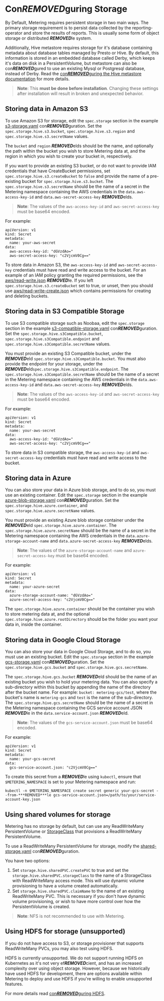 # Con***REMOVED***guring Storage

By Default, Metering requires persistent storage in two main ways.
The primary storage requirement is to persist data collected by the reporting-operator and store the results of reports. This is usually some form of object storage or distributed ***REMOVED***le system.

Additionally, Hive metastore requires storage for it's database containing metadata about database tables managed by Presto or Hive. By default, this information is stored in an embedded database called Derby, which keeps it's data on disk in a PersistentVolume, but metastore can also be con***REMOVED***gured to use an existing Mysql or Postgresql database, instead of Derby. Read the [con***REMOVED***guring the Hive metastore documentation][con***REMOVED***guring-hive-metastore] for more details.

> **Note**: This **must be done before installation**.
> Changing these settings after installation will result in broken and unexpected behavior.

## Storing data in Amazon S3

To use Amazon S3 for storage, edit the `spec.storage` section in the example [s3-storage.yaml][s3-storage-con***REMOVED***g] con***REMOVED***guration.
Set the `spec.storage.hive.s3.bucket`, `spec.storage.hive.s3.region` and `spec.storage.hive.s3.secretName` values.

The `bucket` and `region` ***REMOVED***elds should be the name, and optionally the path within the bucket you wish to store Metering data at, and the region in which you wish to create your bucket in, respectively.

If you want to provide an existing S3 bucket, or do not want to provide IAM credentials that have CreateBucket permissions, set `spec.storage.hive.s3.createBucket` to `false` and provide the name of a pre-existing bucket for `spec.storage.hive.s3.bucket`.
The `spec.storage.hive.s3.secretName` should be the name of a secret in the Metering namespace containing the AWS credentials in the `data.aws-access-key-id` and `data.aws-secret-access-key` ***REMOVED***elds.

> **Note**: The values of the `aws-access-key-id` and `aws-secret-access-key` must be base64 encoded.

For example:
```
apiVersion: v1
kind: Secret
metadata:
  name: your-aws-secret
data:
  aws-access-key-id: "dGVzdAo="
  aws-secret-access-key: "c2VjcmV0Cg=="
```

To store data in Amazon S3, the `aws-access-key-id` and `aws-secret-access-key` credentials must have read and write access to the bucket.
For an example of an IAM policy granting the required permissions, see the [aws/read-write.json](aws/read-write.json) ***REMOVED***le.
If you left `spec.storage.hive.s3.createBucket` set to true, or unset, then you should use [aws/read-write-create.json](aws/read-write-create.json) which contains permissions for creating and deleting buckets.

## Storing data in S3 Compatible Storage

To use S3 compatible storage such as Noobaa, edit the `spec.storage` section in the example [s3-compatible-storage.yaml][s3-compatible-storage-con***REMOVED***g] con***REMOVED***guration.
Set the `spec.storage.hive.s3Compatible.bucket`, `spec.storage.hive.s3Compatible.endpoint` and `spec.storage.hive.s3Compatible.secretName` values.

You must provide an existing S3 Compatible bucket, under the ***REMOVED***eld `spec.storage.hive.s3Compatible.bucket`.
You must also provide the endpoint for your storage, under the ***REMOVED***eld`spec.storage.hive.s3Compatible.endpoint`.
The `spec.storage.hive.s3Compatible.secretName` should be the name of a secret in the Metering namespace containing the AWS credentials in the `data.aws-access-key-id` and `data.aws-secret-access-key` ***REMOVED***elds.

> **Note**: The values of the `aws-access-key-id` and `aws-secret-access-key` must be base64 encoded.

For example:
```
apiVersion: v1
kind: Secret
metadata:
  name: your-aws-secret
data:
  aws-access-key-id: "dGVzdAo="
  aws-secret-access-key: "c2VjcmV0Cg=="
```

To store data in S3 compatible storage, the `aws-access-key-id` and `aws-secret-access-key` credentials must have read and write access to the bucket.

## Storing data in Azure

You can also store your data in Azure blob storage, and to do so, you must use an existing container.
Edit the `spec.storage` section in the example [azure-blob-storage.yaml][azure-blob-storage-con***REMOVED***g] con***REMOVED***guration.
Set the `spec.storage.hive.azure.container`, and `spec.storage.hive.azure.secretName` values.

You must provide an existing Azure blob storage container under the ***REMOVED***eld `spec.storage.hive.azure.container`.
The `spec.storage.hive.azure.secretName` should be the name of a secret in the Metering namespace containing the AWS credentials in the `data.azure-storage-account-name` and `data.azure-secret-access-key` ***REMOVED***elds.

> **Note**: The values of the `azure-storage-account-name` and `azure-secret-access-key` must be base64 encoded.

For example:

```
apiVersion: v1
kind: Secret
metadata:
  name: your-azure-secret
data:
  azure-storage-account-name: "dGVzdAo="
  azure-secret-access-key: "c2VjcmV0Cg=="
```

The `spec.storage.hive.azure.container` should be the container you wish to store metering data at, and the optional `spec.storage.hive.azure.rootDirectory` should be the folder you want your data in, inside the container.

## Storing data in Google Cloud Storage

You can also store your data in Google Cloud Storage, and to do so, you must use an existing bucket.
Edit the `spec.storage` section in the example [gcs-storage.yaml][gcs-con***REMOVED***g] con***REMOVED***guration.
Set the `spec.storage.hive.gcs.bucket` and `spec.storage.hive.gcs.secretName`.

The `spec.storage.hive.gcs.bucket` ***REMOVED***eld should be the name of an existing bucket you wish to hold your metering data.
You can also specify a sub-directory within this bucket by appending the name of the directory after the bucket name.
For example: `bucket: metering-gcs/test`, where the bucket's name is `metering-gcs` and `test` is the name of the sub-directory.
The `spec.storage.hive.gcs.secretName` should be the name of a secret in the Metering namespace containing the GCS service account JSON ***REMOVED***le in the `data.service-account.json` ***REMOVED***eld.

> **Note**: The values of the `gcs-service-account.json` must be base64 encoded.

For example:

```
apiVersion: v1
kind: Secret
metadata:
  name: your-gcs-secret
data:
  gcs-service-account.json: "c2VjcmV0Cg=="
```

To create this secret from a ***REMOVED***le using `kubectl`, ensure that `$METERING_NAMESPACE` is set to your Metering namespace and run:

```
kubectl -n $METERING_NAMESPACE create secret generic your-gcs-secret --from-***REMOVED***le gcs-service-account.json=/path/to/your/service-account-key.json
```

## Using shared volumes for storage

Metering has no storage by default, but can use any ReadWriteMany PersistentVolume or [StorageClass][storage-classes] that provisions a ReadWriteMany PersistentVolume.

To use a ReadWriteMany PersistentVolume for storage, modify the [shared-storage.yaml][shared-storage-con***REMOVED***g] con***REMOVED***guration.

You have two options:

1) Set `storage.hive.sharedPVC.createPVC` to true and set the `storage.hive.sharedPVC.storageClass` to the name of a StorageClass with ReadWriteMany access mode. This will use dynamic volume provisioning to have a volume created automatically.
2) Set `storage.hive.sharedPVC.claimName` to the name of an existing ReadWriteMany PVC. This is necessary if you don't have dynamic volume provisioning, or wish to have more control over how the PersistentVolume is created.

> **Note**: NFS is not recommended to use with Metering.

## Using HDFS for storage (unsupported)

If you do not have access to S3, or storage provisioner that supports ReadWriteMany PVCs, you may also test using HDFS.

HDFS is currently unsupported.
We do not support running HDFS on Kubernetes as it's not very ef***REMOVED***cient, and has an increased complexity over using object storage.
However, because we historically have used HDFS for development, there are options available within Metering to deploy and use HDFS if you're willing to enable unsupported features.

For more details read [con***REMOVED***guring HDFS][con***REMOVED***guring-hdfs].

[storage-classes]: https://kubernetes.io/docs/concepts/storage/storage-classes/
[s3-storage-con***REMOVED***g]: ../manifests/metering-con***REMOVED***g/s3-storage.yaml
[s3-compatible-storage-con***REMOVED***g]: ../manifests/metering-con***REMOVED***g/s3-compatible-storage.yaml
[azure-blob-storage-con***REMOVED***g]: ../manifests/metering-con***REMOVED***g/azure-blob-storage.yaml
[gcs-con***REMOVED***g]: ../manifests/metering-con***REMOVED***g/gcs-storage.yaml
[shared-storage-con***REMOVED***g]: ../manifests/metering-con***REMOVED***g/shared-storage.yaml
[hdfs-storage-con***REMOVED***g]: ../manifests/metering-con***REMOVED***g/hdfs-storage.yaml
[con***REMOVED***guring-hive-metastore]: con***REMOVED***guring-hive-metastore.md
[con***REMOVED***guring-hdfs]: con***REMOVED***guring-hdfs.md
